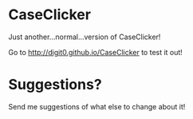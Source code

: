 # CaseClicker
Just another...normal...version of CaseClicker!

Go to http://digit0.github.io/CaseClicker to test it out!
# Suggestions?
Send me suggestions of what else to change about it!

